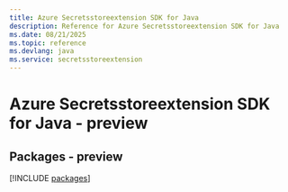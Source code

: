 ```yaml
---
title: Azure Secretsstoreextension SDK for Java
description: Reference for Azure Secretsstoreextension SDK for Java
ms.date: 08/21/2025
ms.topic: reference
ms.devlang: java
ms.service: secretsstoreextension
---
```

# Azure Secretsstoreextension SDK for Java - preview
## Packages - preview
[!INCLUDE [packages](secretsstoreextension-index.md)]